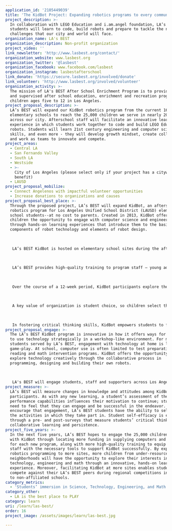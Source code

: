 ```yaml
---
application_id: '2105449039'
title: 'The KidBot Project: Expanding robotics programs to every community in LA!'
project_description: >-
  In collaboration with LEGO Education and i.am.angel foundation, LA’s BEST
  students will learn to code, build robots and prepare to tackle the next big
  challenges that our city and world will face.
organization_name: LA's BEST
organization_description: Non-profit organization
project_video: ''
link_newsletter: 'http://www.lasbest.org/contact/'
organization_website: www.lasbest.org
organization_twitter: '@lasbest'
organization_facebook: www.facebook.com/lasbest
organization_instagram: lasbestafterschool
link_donate: 'https://secure.lasbest.org/involved/donate'
link_volunteer: 'http://www.lasbest.org/involved/volunteer'
organization_activity: >-
  The mission of LA's BEST After School Enrichment Program is to provide a safe
  and supervised after school education, enrichment and recreation program for
  children ages five to 12 in Los Angeles.
project_proposal_description: >-
  LA’s BEST will expand our KidBot robotics program from the current 16 LAUSD
  elementary schools to reach the 25,000 children we serve in nearly 200 schools
  across our city. Afterschool staff will facilitate an innovative learning
  experience in which students work together to code and build LEGO Education
  robots. Students will learn 21st century engineering and computer science
  skills, and even more - they will develop growth mindset, create collaboration
  and work as teams to innovate and compete.
project_areas:
  - Central LA
  - San Fernando Valley
  - South LA
  - Westside
  - >-
    City of Los Angeles (please select only if your project has a citywide
    benefit)
  - LAUSD
project_proposal_mobilize:
  - Connect Angelenos with impactful volunteer opportunities
  - Increase donations to organizations and causes
project_proposal_best_place: >-
  Through the proposed project, LA’s BEST will expand KidBot, an afterschool
  robotics program for Los Angeles Unified School District (LAUSD) elementary
  school students--at no cost to parents. Created in 2013, KidBot offers
  children the opportunity to engage with computer science and engineering
  through hands-on learning experiences that introduce them to the basic
  components of robot technology and elements of robot design. 
   
   
   
   LA’s BEST KidBot is hosted on elementary school sites during the afterschool hours in the school’s computer lab. The KidBot program currently serves 320 students in 16 schools. Through the LA2050 activation, we can reach all 25,000 students in close to 200 elementary schools across LA!
   
   
   
   LA’s BEST provides high-quality training to program staff — young adults with deep connections to the communities we serve — to facilitate KidBot effectively, while also supporting the development of skills coveted by today’s workforce. “KidBot coaches” guide students through the process of utilizing LEGO Mindstorms kits to work in teams to design and program their own robot.
   
   
   
   Over the course of a 12-week period, KidBot participants explore the three areas of STEM learning--mechanical engineering, electrical engineering and computer science--increasing their knowledge of robotics engineering and robot functions. This process takes place as students practice collaboration skills when building and designing their team’s robots and problem-solving skills when programming robots. As students begin interacting with the robot parts, coaches encourage participants through the process of engaging with their work as “engineers” in a robotics laboratory or workshop. With support from i.am.angel foundation, each KidBot site participate in regional competitions with other robotics clubs from surrounding schools. These competitions offer children the opportunity to learn how friendly competition and mutual gain are not separate goals; helping each other is the foundation of teamwork.
   
   
   
   A key value of organization is student choice, so children select the activities or clubs in which they take part. With all activities offered at no cost to parents, children who would otherwise not have opportunities for quality out-of-school time learning experiences are afforded important, often life-changing computer science and engineering education through KidBot.
   
   
   
   In fostering critical thinking skills, KidBot empowers students to flourish creatively and view competition as another way to learn from and teach others. Further, the integration of social and emotional learning in programming encourages students to cultivate higher-thinking skills such as responsibility, empathy, teamwork, problem solving, emotion management and initiative. These components empower students as they develop strong, positive relationships with peers and adults through their journey to becoming young leaders in the STEM field.
project_proposal_engage: >-
  The LA’s BEST KidBot program is innovative in how it offers ways for children
  to use technology strategically in a workshop-like environment. For many
  students served by LA’s BEST, engagement with technology at home is limited to
  game-play. At school, computer use is often limited to test preparation or
  reading and math intervention programs. KidBot offers the opportunity to
  explore technology creatively through the collaborative process in
  programming, designing and building their own robots.
   
   
   
   LA's BEST will engage students, staff and supporters across Los Angeles through the proposed activation. All LA’s BEST sites--Los Angeles Unified School District (LAUSD) elementary schools--are located throughout Central, East and South Los Angeles and the San Fernando Valley. On average, 90% of LA’s BEST students quality for free or reduced-price lunch. For 44% of students served by LA’s BEST, English is a second language. Additionally, LA’s BEST employs more than 2,000 young adults--many whom reside in the same neighborhoods as the service demographic--to teach, coach and mentor the 25,000 children who attend the afterschool program every day.. In addition to cultivating 21st century skills among the children served by LA’s BEST, LA’s BEST provides comprehensive training to program staff, supporting the development of a local workforce prepared for success in today’s world.
project_measure: >-
  LA’s BEST will measure changes in knowledge and attitudes among KidBot
  participants. As with any new learning, a student’s assessment of their
  performance capabilities influences their motivation to continue; students
  need to feel that they can engage and be successful in the endeavor. To
  encourage that engagement, LA’s BEST students have the ability to self-select
  the activities in which they take part in. Student self-efficacy is examined
  through a pre- and post-surveys that measure students’ critical thinking,
  collaborative learning and persistence.
project_five_years: >-
  In the next five years, LA’s BEST hopes to engage the 25,000 children we serve
  with KidBot through locating more funding in supplying computers and hardware
  for each new program, along with more high-quality training to equip program
  staff with the necessary tools to support KidBot successfully. By expanding
  robotics programming to more sites, more children from under-resourced
  neighborhoods will have the opportunity to explore their interests in science,
  technology, engineering and math through an innovative, hands-on learning
  experience. Moreover, facilitating KidBot at more sites enables students to
  compete against their LA’s BEST peers during regional competitions in addition
  to non-affiliated schools.
category_metrics:
  - 'Students’ immersion in Science, Technology, Engineering, and Math content'
category_other:
  - LA is the best place to PLAY
category: learn
uri: /learn/las-best/
order: 16
project_image: /assets/images/learn/las-best.jpg

---
```

